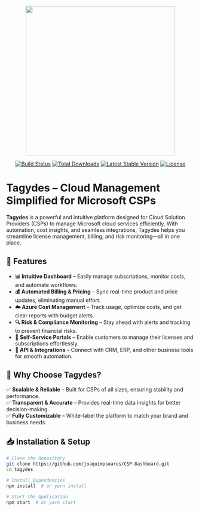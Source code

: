 <p align="center"><img src="https://res.cloudinary.com/dtfbvvkyp/image/upload/v1566331377/laravel-logolockup-cmyk-red.svg" width="400"></p>

<p align="center">
<a href="https://travis-ci.org/laravel/framework"><img src="https://travis-ci.org/laravel/framework.svg" alt="Build Status"></a>
<a href="https://packagist.org/packages/laravel/framework"><img src="https://poser.pugx.org/laravel/framework/d/total.svg" alt="Total Downloads"></a>
<a href="https://packagist.org/packages/laravel/framework"><img src="https://poser.pugx.org/laravel/framework/v/stable.svg" alt="Latest Stable Version"></a>
<a href="https://packagist.org/packages/laravel/framework"><img src="https://poser.pugx.org/laravel/framework/license.svg" alt="License"></a>
</p>

# Tagydes – Cloud Management Simplified for Microsoft CSPs  

**Tagydes** is a powerful and intuitive platform designed for Cloud Solution Providers (CSPs) to manage Microsoft cloud services efficiently. With automation, cost insights, and seamless integrations, Tagydes helps you streamline license management, billing, and risk monitoring—all in one place.

## 🚀 Features  

- **📊 Intuitive Dashboard** – Easily manage subscriptions, monitor costs, and automate workflows.  
- **💰 Automated Billing & Pricing** – Sync real-time product and price updates, eliminating manual effort.  
- **☁️ Azure Cost Management** – Track usage, optimize costs, and get clear reports with budget alerts.  
- **🔍 Risk & Compliance Monitoring** – Stay ahead with alerts and tracking to prevent financial risks.  
- **👤 Self-Service Portals** – Enable customers to manage their licenses and subscriptions effortlessly.  
- **🔗 API & Integrations** – Connect with CRM, ERP, and other business tools for smooth automation.  

## 🎯 Why Choose Tagydes?  

✅ **Scalable & Reliable** – Built for CSPs of all sizes, ensuring stability and performance.  
✅ **Transparent & Accurate** – Provides real-time data insights for better decision-making.  
✅ **Fully Customizable** – White-label the platform to match your brand and business needs.  

## 📥 Installation & Setup  

```bash
# Clone the Repository
git clone https://github.com/joaquimpsoares/CSP-Dashboard.git
cd tagydes

# Install Dependencies
npm install  # or yarn install

# Start the Application
npm start  # or yarn start
